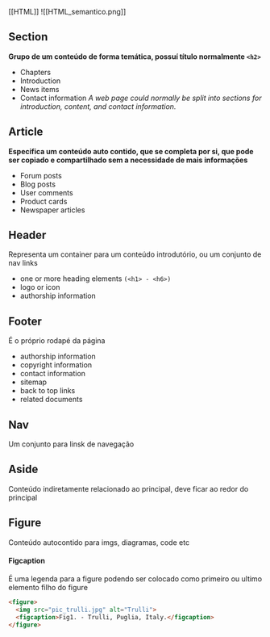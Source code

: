 [[HTML]]
![[HTML_semantico.png]]
## Section
**Grupo de um conteúdo de forma temática, possuí título normalmente `<h2>`**
- Chapters
- Introduction
- News items
- Contact information
*A web page could normally be split into sections for introduction, content, and contact information.*
## Article
**Especifica um conteúdo auto contido, que se completa por si, que pode ser copiado e compartilhado sem a necessidade de mais informações**
- Forum posts
- Blog posts
- User comments
- Product cards
- Newspaper articles
## Header
Representa um container para um conteúdo introdutório, ou um conjunto de nav links
- one or more heading elements `(<h1> - <h6>)`
- logo or icon
- authorship information
## Footer
É o próprio rodapé da página
- authorship information
- copyright information
- contact information
- sitemap
- back to top links
- related documents
## Nav
Um conjunto para linsk de navegação
## Aside
Conteúdo indiretamente relacionado  ao principal, deve ficar ao redor do principal
## Figure
Conteúdo autocontido para imgs, diagramas, code etc
#### Figcaption
É uma legenda para a figure podendo ser colocado como primeiro ou ultimo elemento filho do figure
```html
<figure>  
  <img src="pic_trulli.jpg" alt="Trulli">  
  <figcaption>Fig1. - Trulli, Puglia, Italy.</figcaption>  
</figure>
```

